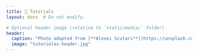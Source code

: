 ```yaml
---
title: 👐 Tutorials
layout: docs  # Do not modify.

# Optional header image (relative to `static/media/` folder).
header:
  caption: "Photo adapted from [**Alexei Scutari**](https://unsplash.com/@scutal) on [Unsplash](https://unsplash.com)"
  image: "tutoriales-header.jpg"
---
```



